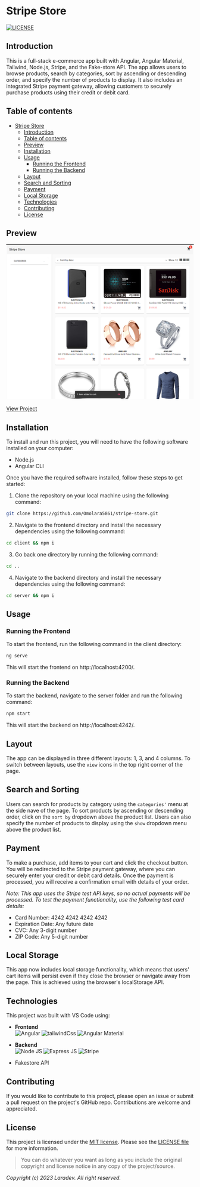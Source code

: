 # Stripe Store

[![LICENSE](https://img.shields.io/badge/License-MIT-yellow.svg?style=flat-square)](https://opensource.org/licenses/MIT)

## Introduction
This is a full-stack e-commerce app built with Angular, Angular Material, Tailwind, Node.js, Stripe, and the Fake-store API. The app allows users to browse products, search by categories, sort by ascending or descending order, and specify the number of products to display. It also includes an integrated Stripe payment gateway, allowing customers to securely purchase products using their credit or debit card.


## Table of contents
- [Stripe Store](#stripe-store)
  - [Introduction](#introduction)
  - [Table of contents](#table-of-contents)
  - [Preview](#preview)
  - [Installation](#installation)
  - [Usage](#usage)
    - [Running the Frontend](#running-the-frontend)
    - [Running the Backend](#running-the-backend)
  - [Layout](#layout)
  - [Search and Sorting](#search-and-sorting)
  - [Payment](#payment)
  - [Local Storage](#local-storage)
  - [Technologies](#technologies)
  - [Contributing](#contributing)
  - [License](#license)

## Preview

![The homepage that shows where users can add product to cart](/client/src/assets/preview.png "Project Homepage")


[View Project](https://stripestore.vercel.app "Live link")

## Installation
To install and run this project, you will need to have the following software installed on your computer:

- Node.js
- Angular CLI

Once you have the required software installed, follow these steps to get started:

1. Clone the repository on your local machine using the following command:

```bash
git clone https://github.com/Omolara5861/stripe-store.git
```

2. Navigate to the frontend directory and install the necessary dependencies using the following command:

```bash
cd client && npm i
```

3. Go back one directory by running the following command:
```bash
cd ..
```

4. Navigate to the backend directory and install the necessary dependencies using the following command:

```bash
cd server && npm i
```

## Usage
### Running the Frontend

To start the frontend, run the following command in the client directory:

```bash
ng serve
```

This will start the frontend on http://localhost:4200/.

### Running the Backend

To start the backend, navigate to the server folder and run the following command:

```cmd
npm start
```

This will start the backend on http://localhost:4242/.

## Layout
The app can be displayed in three different layouts: 1, 3, and 4 columns. To switch between layouts, use the `view` icons in the top right corner of the page.

## Search and Sorting
Users can search for products by category using the `categories'` menu at the side nave of the page. To sort products by ascending or descending order, click on the `sort by` dropdown above the product list. Users can also specify the number of products to display using the `show` dropdown menu above the product list.

## Payment
To make a purchase, add items to your cart and click the checkout button. You will be redirected to the Stripe payment gateway, where you can securely enter your credit or debit card details. Once the payment is processed, you will receive a confirmation email with details of your order.

*Note: This app uses the Stripe test API keys, so no actual payments will be processed. To test the payment functionality, use the following test card details:*

- Card Number: 4242 4242 4242 4242
- Expiration Date: Any future date
- CVC: Any 3-digit number
- ZIP Code: Any 5-digit number

## Local Storage
This app now includes local storage functionality, which means that users' cart items will persist even if they close the browser or navigate away from the page. This is achieved using the browser's localStorage API.

## Technologies
This project was built with VS Code using:
* __Frontend__<br/>
      ![Angular](https://img.shields.io/badge/angular-%23E34F26.svg?style=for-the-badge&logo=angular&logoColor=white)
      ![tailwindCss](https://img.shields.io/badge/tailwindCss-%231572B6.svg?style=for-the-badge&logo=tailwindCss&logoColor=white)
      ![Angular Material](https://img.shields.io/badge/angular_material-%23323330.svg?style=for-the-badge&logo=angular&logoColor=%23F7DF1E)

* __Backend__<br/>
        ![Node JS](https://img.shields.io/badge/node.js-3670A0?style=for-the-badge&logo=node.js&logoColor=ffdd54)
        ![Express JS](https://img.shields.io/badge/express_js-%23092E20.svg?style=for-the-badge&logo=express&logoColor=white)
        ![Stripe](https://img.shields.io/badge/stripe-%23092E20.svg?style=for-the-badge&logo=stripe&logoColor=white)
- Fakestore API

## Contributing
If you would like to contribute to this project, please open an issue or submit a pull request on the project's GitHub repo. Contributions are welcome and appreciated.

## License
This project is licensed under the
[MIT license](https://opensource.org/licenses/MIT).
Please see the [LICENSE file](LICENSE.md) for more information.

> You can do whatever you want as long as you include the original copyright and
> license notice in any copy of the project/source.


*Copyright (c) 2023 Laradev. All right reserved.*